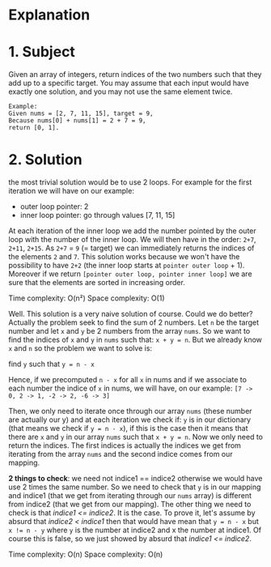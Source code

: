# Explanation

# 1. Subject
Given an array of integers, return indices of the two numbers such that they add up to a specific target.
You may assume that each input would have exactly one solution, and you may not use the same element twice.

```
Example:
Given nums = [2, 7, 11, 15], target = 9,
Because nums[0] + nums[1] = 2 + 7 = 9,
return [0, 1].
```

# 2. Solution
the most trivial solution would be to use 2 loops. For example for the first iteration we will have on our example:
+ outer loop pointer: 2
+ inner loop pointer: go through values [7, 11, 15]

At each iteration of the inner loop we add the number pointed by the outer loop with the number of the inner loop. We will
then have in the order: `2+7`, `2+11`, `2+15`. As `2+7` = `9` (= target) we can immediately returns the indices of the elements `2` and `7`. This solution works because we won't have the possibility to have `2+2` (the inner loop starts at `pointer outer loop` + 1). Moreover if we return `[pointer outer loop, pointer inner loop]` we are sure that the elements are sorted in increasing order.

Time complexity: O(n²) 
Space complexity: O(1)

Well. This solution is a very naive solution of course. Could we do better? Actually the problem seek to find the sum of
2 numbers. Let `n` be the target number and let `x` and `y` be 2 numbers from the array `nums`. So we want to find the indices of  `x` and `y` in `nums` such that: `x + y = n`. But we already know `x` and `n` so the problem we want to solve is: 

find `y` such that `y = n - x` 

Hence, if we precomputed `n - x` for all `x` in nums and if we associate to each number the indice of `x` in nums,
we will have, on our example: `[7 -> 0, 2 -> 1, -2 -> 2, -6 -> 3]`

Then, we only need to iterate once through our array `nums` (these number are actually our y) and at each iteration we
check if: `y` is in our dictionary (that means we check if `y = n - x`), if this is the case then it means that there are `x` and `y` in our array `nums` such that `x + y = n`. Now we only need to return the indices. The first indices is actually the indices we get from iterating from the array `nums` and the second indice comes from our mapping.

__2 things to check__: we need not indice1 == indice2 otherwise we would have use 2 times the same number. So we need to check
that `y` is in our mapping and indice1 (that we get from iterating through our `nums` array) is different from indice2 (that we get from our mapping). The other thing we need to check is that _indice1 <= indice2_. It is the case. To prove it, let's assume by absurd that _indice2 < indice1_ then that would have mean that `y = n - x` but `x != n - y` where `y` is the number at indice2 and x the number at indice1. Of course this is false, so we just showed by absurd that _indice1 <= indice2_.

Time complexity: O(n) 
Space complexity: O(n)